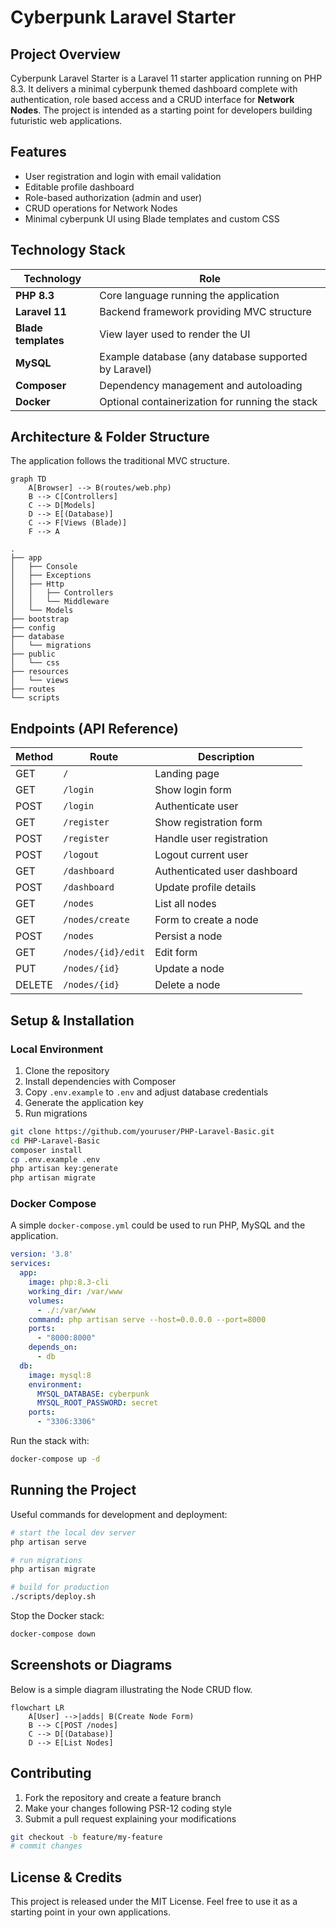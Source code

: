 # Cyberpunk Laravel Starter

## Project Overview
Cyberpunk Laravel Starter is a Laravel 11 starter application running on PHP 8.3. It delivers a minimal cyberpunk themed dashboard complete with authentication, role based access and a CRUD interface for **Network Nodes**. The project is intended as a starting point for developers building futuristic web applications.

## Features
- User registration and login with email validation
- Editable profile dashboard
- Role-based authorization (admin and user)
- CRUD operations for Network Nodes
- Minimal cyberpunk UI using Blade templates and custom CSS

## Technology Stack
| Technology | Role |
|------------|------------------------------------------------------------|
| **PHP 8.3** | Core language running the application |
| **Laravel 11** | Backend framework providing MVC structure |
| **Blade templates** | View layer used to render the UI |
| **MySQL** | Example database (any database supported by Laravel) |
| **Composer** | Dependency management and autoloading |
| **Docker** | Optional containerization for running the stack |

## Architecture & Folder Structure
The application follows the traditional MVC structure.

```mermaid
graph TD
    A[Browser] --> B(routes/web.php)
    B --> C[Controllers]
    C --> D[Models]
    D --> E[(Database)]
    C --> F[Views (Blade)]
    F --> A
```

```
.
├── app
│   ├── Console
│   ├── Exceptions
│   ├── Http
│   │   ├── Controllers
│   │   └── Middleware
│   └── Models
├── bootstrap
├── config
├── database
│   └── migrations
├── public
│   └── css
├── resources
│   └── views
├── routes
└── scripts
```

## Endpoints (API Reference)
| Method | Route | Description |
|--------|-------|-------------|
| GET | `/` | Landing page |
| GET | `/login` | Show login form |
| POST | `/login` | Authenticate user |
| GET | `/register` | Show registration form |
| POST | `/register` | Handle user registration |
| POST | `/logout` | Logout current user |
| GET | `/dashboard` | Authenticated user dashboard |
| POST | `/dashboard` | Update profile details |
| GET | `/nodes` | List all nodes |
| GET | `/nodes/create` | Form to create a node |
| POST | `/nodes` | Persist a node |
| GET | `/nodes/{id}/edit` | Edit form |
| PUT | `/nodes/{id}` | Update a node |
| DELETE | `/nodes/{id}` | Delete a node |

## Setup & Installation
### Local Environment
1. Clone the repository
2. Install dependencies with Composer
3. Copy `.env.example` to `.env` and adjust database credentials
4. Generate the application key
5. Run migrations

```bash
git clone https://github.com/youruser/PHP-Laravel-Basic.git
cd PHP-Laravel-Basic
composer install
cp .env.example .env
php artisan key:generate
php artisan migrate
```

### Docker Compose
A simple `docker-compose.yml` could be used to run PHP, MySQL and the application.

```yaml
version: '3.8'
services:
  app:
    image: php:8.3-cli
    working_dir: /var/www
    volumes:
      - ./:/var/www
    command: php artisan serve --host=0.0.0.0 --port=8000
    ports:
      - "8000:8000"
    depends_on:
      - db
  db:
    image: mysql:8
    environment:
      MYSQL_DATABASE: cyberpunk
      MYSQL_ROOT_PASSWORD: secret
    ports:
      - "3306:3306"
```

Run the stack with:

```bash
docker-compose up -d
```

## Running the Project
Useful commands for development and deployment:

```bash
# start the local dev server
php artisan serve

# run migrations
php artisan migrate

# build for production
./scripts/deploy.sh
```

Stop the Docker stack:

```bash
docker-compose down
```

## Screenshots or Diagrams
Below is a simple diagram illustrating the Node CRUD flow.

```mermaid
flowchart LR
    A[User] -->|adds| B(Create Node Form)
    B --> C[POST /nodes]
    C --> D[(Database)]
    D --> E[List Nodes]
```

## Contributing
1. Fork the repository and create a feature branch
2. Make your changes following PSR-12 coding style
3. Submit a pull request explaining your modifications

```bash
git checkout -b feature/my-feature
# commit changes
```

## License & Credits
This project is released under the MIT License. Feel free to use it as a starting point in your own applications.

